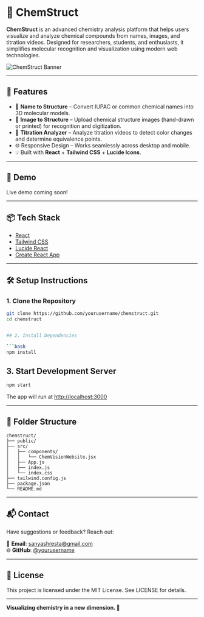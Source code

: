 # 🔬 ChemStruct

**ChemStruct** is an advanced chemistry analysis platform that helps users visualize and analyze chemical compounds from names, images, and titration videos. Designed for researchers, students, and enthusiasts, it simplifies molecular recognition and visualization using modern web technologies.

![ChemStruct Banner](https://via.placeholder.com/1200x400.png?text=ChemStruct+Preview) <!-- Replace with real screenshot or remove -->

---

## 🚀 Features

- 🧪 **Name to Structure** – Convert IUPAC or common chemical names into 3D molecular models.
- 📸 **Image to Structure** – Upload chemical structure images (hand-drawn or printed) for recognition and digitization.
- 🎥 **Titration Analyzer** – Analyze titration videos to detect color changes and determine equivalence points.
- 🌐 Responsive Design – Works seamlessly across desktop and mobile.
- 💡 Built with **React** + **Tailwind CSS** + **Lucide Icons**.

---

## 📸 Demo

Live demo coming soon!

---

## 📦 Tech Stack

- [React](https://reactjs.org/)
- [Tailwind CSS](https://tailwindcss.com/)
- [Lucide React](https://lucide.dev/)
- [Create React App](https://create-react-app.dev/)

---

## 🛠️ Setup Instructions

### 1. Clone the Repository

```bash
git clone https://github.com/yourusername/chemstruct.git
cd chemstruct


## 2. Install Dependencies

```bash
npm install
```

## 3. Start Development Server

```bash
npm start
```

The app will run at [http://localhost:3000](http://localhost:3000)

---

## 🧩 Folder Structure

```plaintext
chemstruct/
├── public/
├── src/
│   ├── components/
│   │   └── ChemVisionWebsite.jsx
│   ├── App.js
│   ├── index.js
│   └── index.css
├── tailwind.config.js
├── package.json
└── README.md
```

---

## 📬 Contact

Have suggestions or feedback? Reach out:

📧 **Email**: sanyashresta@gmail.com  
🌐 **GitHub**: [@yourusername](https://github.com/yourusername)

---

## 📝 License

This project is licensed under the MIT License. See LICENSE for details.

---

**Visualizing chemistry in a new dimension. 🌟**
